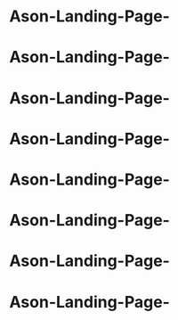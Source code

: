 # Ason-Landing-Page-
# Ason-Landing-Page-
# Ason-Landing-Page-
# Ason-Landing-Page-
# Ason-Landing-Page-
# Ason-Landing-Page-
# Ason-Landing-Page-
# Ason-Landing-Page-
